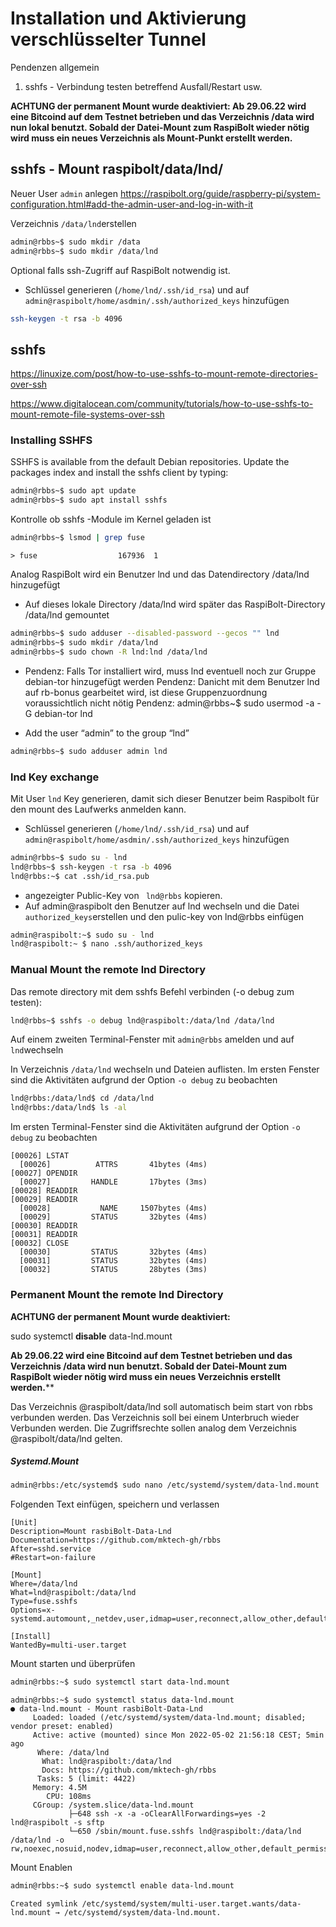# Installation und Aktivierung verschlüsselter Tunnel

Pendenzen allgemein

1. sshfs - Verbindung testen betreffend Ausfall/Restart usw.

**ACHTUNG der permanent Mount wurde deaktiviert: Ab 29.06.22 wird eine Bitcoind auf dem Testnet betrieben und das Verzeichnis /data wird nun lokal benutzt. Sobald der Datei-Mount zum RaspiBolt wieder nötig wird muss ein neues Verzeichnis als Mount-Punkt erstellt werden.**

## sshfs - Mount raspibolt/data/lnd/

Neuer User `admin` anlegen 
https://raspibolt.org/guide/raspberry-pi/system-configuration.html#add-the-admin-user-and-log-in-with-it

Verzeichnis `/data/lnd`erstellen

```sh
admin@rbbs~$ sudo mkdir /data
admin@rbbs~$ sudo mkdir /data/lnd
```

Optional falls ssh-Zugriff auf RaspiBolt notwendig ist.

-  Schlüssel generieren (`/home/lnd/.ssh/id_rsa`) und auf `admin@raspibolt/home/asdmin/.ssh/authorized_keys` hinzufügen

```sh
ssh-keygen -t rsa -b 4096
```



## sshfs
https://linuxize.com/post/how-to-use-sshfs-to-mount-remote-directories-over-ssh

https://www.digitalocean.com/community/tutorials/how-to-use-sshfs-to-mount-remote-file-systems-over-ssh

### Installing SSHFS

SSHFS is available from the default Debian repositories. Update the packages index and install the sshfs client by typing:

```sh
admin@rbbs~$ sudo apt update
admin@rbbs~$ sudo apt install sshfs
```

Kontrolle ob sshfs -Module im Kernel geladen ist

```sh
admin@rbbs~$ lsmod | grep fuse
```

```
> fuse                  167936  1
```



Analog RaspiBolt wird ein Benutzer lnd und das Datendirectory /data/lnd hinzugefügt

- Auf dieses lokale Directory /data/lnd wird später das RaspiBolt-Directory /data/lnd gemountet

```sh 
admin@rbbs~$ sudo adduser --disabled-password --gecos "" lnd
admin@rbbs~$ sudo mkdir /data/lnd
admin@rbbs~$ sudo chown -R lnd:lnd /data/lnd
```

- Pendenz: Falls Tor installiert wird, muss lnd eventuell noch zur Gruppe debian-tor hinzugefügt werden
  Pendenz: Danicht mit dem Benutzer lnd auf rb-bonus gearbeitet wird, ist diese Gruppenzuordnung voraussichtlich nicht nötig
  Pendenz: admin@rbbs~$  sudo usermod -a -G debian-tor lnd

- Add the user “admin” to the group “lnd”

```sh
admin@rbbs~$ sudo adduser admin lnd
```



### lnd Key exchange

Mit User ``lnd`` Key generieren, damit sich dieser Benutzer beim Raspibolt für den mount des Laufwerks anmelden kann.

-  Schlüssel generieren (`/home/lnd/.ssh/id_rsa`) und auf `admin@raspibolt/home/asdmin/.ssh/authorized_keys` hinzufügen

```sh
admin@rbbs~$ sudo su - lnd
lnd@rbbs~$ ssh-keygen -t rsa -b 4096
lnd@rbbs:~$ cat .ssh/id_rsa.pub
```

- angezeigter Public-Key von `` lnd@rbbs`` kopieren.
- Auf admin@raspibolt den Benutzer auf lnd wechseln und die Datei ``authorized_keys``erstellen und den pulic-key von lnd@rbbs einfügen

```sh
admin@raspibolt:~$ sudo su - lnd
lnd@raspibolt:~ $ nano .ssh/authorized_keys
```

### Manual Mount the remote lnd Directory

Das  remote directory mit dem sshfs Befehl verbinden (-o debug zum testen):

```sh
lnd@rbbs~$ sshfs -o debug lnd@raspibolt:/data/lnd /data/lnd
```

Auf einem zweiten Terminal-Fenster mit ``admin@rbbs`` amelden und auf ```lnd```wechseln

In Verzeichnis ``/data/lnd`` wechseln und Dateien auflisten. Im ersten Fenster sind die Aktivitäten aufgrund der Option ``-o debug`` zu beobachten

```sh
lnd@rbbs:/data/lnd$ cd /data/lnd
lnd@rbbs:/data/lnd$ ls -al
```

Im ersten Terminal-Fenster sind die Aktivitäten aufgrund der Option ``-o debug`` zu beobachten

```
[00026] LSTAT
  [00026]          ATTRS       41bytes (4ms)
[00027] OPENDIR
  [00027]         HANDLE       17bytes (3ms)
[00028] READDIR
[00029] READDIR
  [00028]           NAME     1507bytes (4ms)
  [00029]         STATUS       32bytes (4ms)
[00030] READDIR
[00031] READDIR
[00032] CLOSE
  [00030]         STATUS       32bytes (4ms)
  [00031]         STATUS       32bytes (4ms)
  [00032]         STATUS       28bytes (3ms)
```

### Permanent Mount the remote lnd Directory

**ACHTUNG der permanent Mount wurde deaktiviert:**

sudo systemctl **disable** data-lnd.mount

 **Ab 29.06.22 wird eine Bitcoind auf dem Testnet betrieben und das Verzeichnis /data wird nun benutzt. Sobald der Datei-Mount zum RaspiBolt wieder nötig wird muss ein neues Verzeichnis erstellt werden.****





Das Verzeichnis @raspibolt/data/lnd soll automatisch beim start von rbbs verbunden werden. Das Verzeichnis soll bei einem Unterbruch wieder Verbunden werden. Die Zugriffsrechte sollen analog dem Verzeichnis @raspibolt/data/lnd gelten.

##### Systemd.Mount



```sh
admin@rbbs:/etc/systemd$ sudo nano /etc/systemd/system/data-lnd.mount
```

Folgenden Text einfügen, speichern und verlassen

```
[Unit]
Description=Mount rasbiBolt-Data-Lnd
Documentation=https://github.com/mktech-gh/rbbs
After=sshd.service
#Restart=on-failure

[Mount]
Where=/data/lnd
What=lnd@raspibolt:/data/lnd
Type=fuse.sshfs
Options=x-systemd.automount,_netdev,user,idmap=user,reconnect,allow_other,default_permissions,uid=lnd,gid=lnd

[Install]
WantedBy=multi-user.target
```

Mount starten und überprüfen

```sh
admin@rbbs:~$ sudo systemctl start data-lnd.mount
```

 ```
 admin@rbbs:~$ sudo systemctl status data-lnd.mount
 ● data-lnd.mount - Mount rasbiBolt-Data-Lnd
      Loaded: loaded (/etc/systemd/system/data-lnd.mount; disabled; vendor preset: enabled)
      Active: active (mounted) since Mon 2022-05-02 21:56:18 CEST; 5min ago
       Where: /data/lnd
        What: lnd@raspibolt:/data/lnd
        Docs: https://github.com/mktech-gh/rbbs
       Tasks: 5 (limit: 4422)
      Memory: 4.5M
         CPU: 108ms
      CGroup: /system.slice/data-lnd.mount
              ├─648 ssh -x -a -oClearAllForwardings=yes -2 lnd@raspibolt -s sftp
              └─650 /sbin/mount.fuse.sshfs lnd@raspibolt:/data/lnd /data/lnd -o rw,noexec,nosuid,nodev,idmap=user,reconnect,allow_other,default_permissions,uid=1002,gid=1002,user
 ```

Mount Enablen

```sh
admin@rbbs:~$ sudo systemctl enable data-lnd.mount
```

``` 
Created symlink /etc/systemd/system/multi-user.target.wants/data-lnd.mount → /etc/systemd/system/data-lnd.mount.
```











